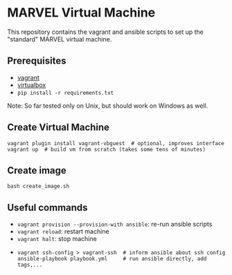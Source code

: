 # MARVEL Virtual Machine

This repository contains the vagrant and ansible scripts to set up the "standard" MARVEL virtual machine.

## Prerequisites

- [vagrant](https://www.vagrantup.com/downloads.html)
- [virtualbox](https://www.virtualbox.org/wiki/Downloads)
- `pip install -r requirements.txt`

Note: So far tested only on Unix, but should work on Windows as well.

## Create Virtual Machine

```
vagrant plugin install vagrant-vbguest  # optional, improves interface
vagrant up  # build vm from scratch (takes some tens of minutes)
```

## Create image
```
bash create_image.sh
```

## Useful commands

 * `vagrant provision --provision-with ansible`: re-run ansible scripts
 * `vagrant reload`: restart machine
 * `vagrant halt`: stop machine
 * ```
   vagrant ssh-config > vagrant-ssh  # inform ansible about ssh config
   ansible-playbook playbook.yml     # run ansible directly, add tags,...
   ```
